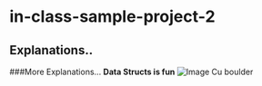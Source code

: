 # in-class-sample-project-2
## Explanations..
###More Explanations...
**Data Structs is fun**
![Image Cu boulder](https://upload.wikimedia.org/wikipedia/en/thumb/d/d3/Colorado_Buffaloes_logo.svg/1200px-Colorado_Buffaloes_logo.svg.png)
